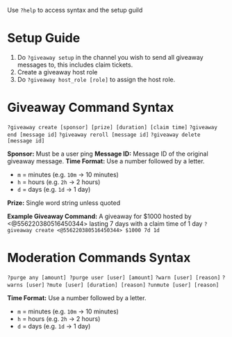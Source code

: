Use `?help` to access syntax and the setup guild

# Setup Guide
1) Do `?giveaway setup` in the channel you wish to send all giveaway messages to, this includes claim tickets.
2) Create a giveaway host role
3) Do `?giveaway host_role [role]` to assign the host role.

# Giveaway Command Syntax
`?giveaway create [sponsor] [prize] [duration] [claim time]`
`?giveaway end [message id]`
`?giveaway reroll [message id]`
`?giveaway delete [message id]`

**Sponsor:** Must be a user ping
**Message ID:** Message ID of the original giveaway message.
**Time Format:** Use a number followed by a letter.
-   `m` = minutes (e.g. `10m` → 10 minutes)
-   `h` = hours (e.g. `2h` → 2 hours)
-   `d` = days (e.g. `1d` → 1 day)

**Prize:** Single word string unless quoted

**Example Giveaway Command:**
A giveaway for $1000 hosted by <@556220380516450344> lasting 7 days with a claim time of 1 day
`?giveaway create <@556220380516450344> $1000 7d 1d`

# Moderation Commands Syntax
    
`?purge any [amount] ?purge user [user] [amount]`
`?warn [user] [reason]`
`?warns [user]`
`?mute [user] [duration] [reason]`
`?unmute [user] [reason]`

**Time Format:** Use a number followed by a letter.
-   `m` = minutes (e.g. `10m` → 10 minutes)
-   `h` = hours (e.g. `2h` → 2 hours)
-   `d` = days (e.g. `1d` → 1 day)
